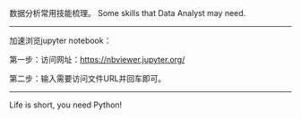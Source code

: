 数据分析常用技能梳理。
Some skills that Data Analyst may need.

---------------------------------------------
加速浏览jupyter notebook：

第一步：访问网址：https://nbviewer.jupyter.org/

第二步：输入需要访问文件URL并回车即可。

---------------------------------------------
Life is short, you need Python!

